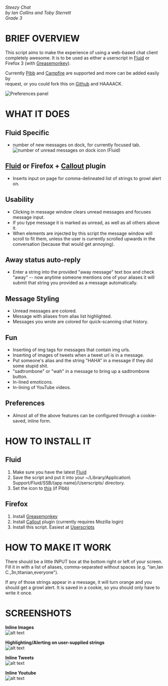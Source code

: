 *Steezy Chat*  
*by Ian Collins and Toby Sterrett*  
*Grade 3*


BRIEF OVERVIEW
==============

  This script aims to make the experience of using a web-based chat client    
  completely awesome. It is to be used as either a userscript in [Fluid][fluid] or 
  Firefox 3 (with [Greasemonkey][gm]).
  
  Currently [Pibb][pibb] and [Campfire][cf] are supported and more can be added easily by    
  request, or you could fork this on [Github][gh] and HAAAACK.

  ![Preferences panel][1]
  
WHAT IT DOES
============

Fluid Specific
--------------

  -  number of new messages on dock, for currently focused tab.  
     ![number of unread messages on dock icon (Fluid)][6]

[Fluid][fluid] or Firefox + [Callout][cp] plugin
------------------------------------------------  

  - Inserts input on page for comma-delineated list of strings to growl 
  alert on.

Usability
---------

  - Clicking in message window clears unread messages and focuses message 
    input.
  - If you type message it is marked as unread, as well as all others above 
    it.
  - When elements are injected by this script the message window will scroll
    to fit them, unless the user is currently scrolled upwards in the 
    conversation (because that would get annoying).
    
Away status auto-reply
----------------------
  - Enter a string into the provided "away message" text box and check "away" 
    -- now anytime someone mentions one of your aliases it will submit that 
    string you provided as a message automatically. 
  
Message Styling
---------------

  - Unread messages are colored. 
  - Message with aliases from alias list highlighted.
  - Messages you wrote are colored for quick-scanning chat history.
  
Fun
---
  - Inserting of img tags for messages that contain img urls. 
  - Inserting of images of tweets when a tweet url is in a message.
  - Put someone's alias and the string "HAHA" in a message if they did some 
    stupid shit.
  - "sadtrombone" or "wah" in a message to bring up a sadtrombone button.
  - In-lined emoticons.
  - In-lining of YouTube videos. 
  
Preferences
-----------
  - Almost all of the above features can be configured through a cookie-saved, 
    inline form.
  
HOW TO INSTALL IT
=================
  
Fluid
-----
  1.  Make sure you have the latest [Fluid][fluid]
  2.  Save the script and put it into your ~/Library/Application\ 
      Support/Fluid/SSB/(app name)/Userscripts/
      directory.
  3.  Set the icon to [this][icon] (if Pibb)      
  
Firefox
-------
  1.  Install [Greasemonkey][gm]
  2.  Install [Callout][cp] plugin (currently requires Mozilla login) 
  3.  Install this script. Easiest at [Userscripts][us]      
        
HOW TO MAKE IT WORK
===================

  There should be a little INPUT box at the bottom right or left of your 
  screen. Fill it in with a list of aliases, comma-separated without spaces 
  (e.g. "ian,Ian C.,3n,titanian,everyone").

  If any of those strings appear in a message, it will turn orange and you 
  should get a growl alert. It is saved in a cookie, so you should only have
  to write it once. 

SCREENSHOTS
===========

**Inline Images**  
  ![alt text][2]  

**Highlighting/Alerting on user-supplied strings**  
  ![alt text][3]  

**Inline Tweets**  
  ![alt text][4]  

**Inline Youtube**    
  ![alt text][5]  

  [fluid]: http://www.fluidapp.com
  [gh]: http://github.com/3n/steezy-pibb/tree/master
  [gm]: https://addons.mozilla.org/en-US/firefox/addon/748
  [us]: http://userscripts.org/scripts/show/30798d
  [icon]: http://dl.getdropbox.com/u/33956/pibb_icon.png
  [cf]: http://www.campfirenow.com/
  [pibb]: http://www.pibb.com

  [cp]:https://addons.mozilla.org/en-US/firefox/addon/7458
  [1]: http://img.skitch.com/20081013-dudy64iaqfpj9mijeuwaym5akq.jpg
  [2]: http://img.skitch.com/20081013-nkx3m7rrgaj8qhxxciuiqp3yrb.jpg
  [3]: http://img.skitch.com/20081013-k74s79f1kxm8t969m4cbejurjw.jpg
  [4]: http://img.skitch.com/20081013-tjqq2sb52p2xtk2gi4sqjrargp.jpg
  [5]: http://img.skitch.com/20081013-1qqqetudp1a4f2kk9xwuhqgxip.jpg
  [6]: http://idisk.mac.com/iancollins/Public/Pictures/Skitch/Dock-20081021-210932.jpg